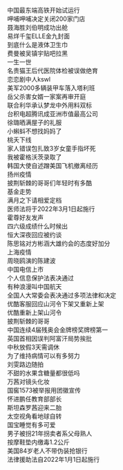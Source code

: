 中国最东端高铁开始试运行  
呷哺呷哺决定关闭200家门店  
聂海胜刘伯明成功出舱  
易烊千玺ELLE金九封面  
到底什么是液体卫生巾  
费曼被吴镇宇贴吧拉黑  
一生一世  
名贵猫王后代医院体检被误做绝育  
恋恋剧中人kswl  
美军2000多辆装甲车落入塔利班  
岳父杀害女婿一家案再审开庭  
联合利华承认梦龙中外用料双标  
台积电超腾讯成亚洲市值最高公司  
徐璐晒满屋子的礼服  
小蝌蚪不想找妈妈了  
桃夭下线  
家人错误包扎致3岁女童手指坏死  
我被霍格沃茨录取了  
韩国大使自述蹭美国飞机撤离经历  
扬州疫情  
披荆斩棘的哥哥们年轻时有多酷  
基金走势  
满月之下请相爱定档  
医师法将于2022年3月1日起施行  
霍尊好友发声  
四六级成绩什么时候出  
恒大深夜回应被约谈  
陈思铭对方彬涵大雄约会的态度好加分  
上海疫情  
周晓鸥演的陈建波  
中国电信上市  
个人信息保护法表决通过  
有种浪漫叫中国航天  
全国人大常委会表决通过多项法律和决定  
优酷客服回应山河令下架又重新上架  
优酷重新上架山河令  
披荆斩棘的哥哥  
中国连续4届残奥会金牌榜奖牌榜第一  
英国首相因误判阿富汗局势挨批  
中秋放假3天需调休  
为了维持病情可以有多努力  
刘雯路边随拍  
不甜的水果含糖量都很低吗  
万茜对镜头化妆  
国窖1573被举报用团徽宣传  
怀进鹏任教育部部长  
斯坦森罗茜迎来二胎  
太空视角看地球自转  
国宝睡觉有多可爱  
男子被拐21年拐卖者系父母熟人  
按摩鞋垫内缴毒1.2公斤  
美国84岁老人不带伪装抢银行  
法律援助法自2022年1月1日起施行  
